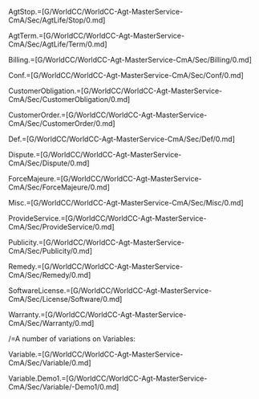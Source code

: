 AgtStop.=[G/WorldCC/WorldCC-Agt-MasterService-CmA/Sec/AgtLife/Stop/0.md]

AgtTerm.=[G/WorldCC/WorldCC-Agt-MasterService-CmA/Sec/AgtLife/Term/0.md]

Billing.=[G/WorldCC/WorldCC-Agt-MasterService-CmA/Sec/Billing/0.md]

Conf.=[G/WorldCC/WorldCC-Agt-MasterService-CmA/Sec/Conf/0.md]

CustomerObligation.=[G/WorldCC/WorldCC-Agt-MasterService-CmA/Sec/CustomerObligation/0.md]

CustomerOrder.=[G/WorldCC/WorldCC-Agt-MasterService-CmA/Sec/CustomerOrder/0.md]

Def.=[G/WorldCC/WorldCC-Agt-MasterService-CmA/Sec/Def/0.md]

Dispute.=[G/WorldCC/WorldCC-Agt-MasterService-CmA/Sec/Dispute/0.md]

ForceMajeure.=[G/WorldCC/WorldCC-Agt-MasterService-CmA/Sec/ForceMajeure/0.md]

Misc.=[G/WorldCC/WorldCC-Agt-MasterService-CmA/Sec/Misc/0.md]

ProvideService.=[G/WorldCC/WorldCC-Agt-MasterService-CmA/Sec/ProvideService/0.md]

Publicity.=[G/WorldCC/WorldCC-Agt-MasterService-CmA/Sec/Publicity/0.md]

Remedy.=[G/WorldCC/WorldCC-Agt-MasterService-CmA/Sec/Remedy/0.md]

SoftwareLicense.=[G/WorldCC/WorldCC-Agt-MasterService-CmA/Sec/License/Software/0.md]

Warranty.=[G/WorldCC/WorldCC-Agt-MasterService-CmA/Sec/Warranty/0.md]

/=A number of variations on Variables:

Variable.=[G/WorldCC/WorldCC-Agt-MasterService-CmA/Sec/Variable/0.md]

Variable.Demo1.=[G/WorldCC/WorldCC-Agt-MasterService-CmA/Sec/Variable/-Demo1/0.md]
